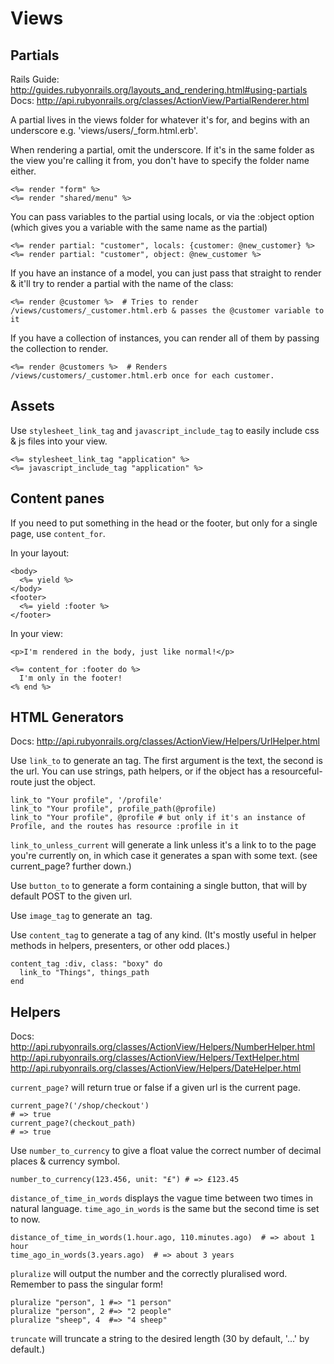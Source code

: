Views
=====

Partials
--------

Rails Guide: http://guides.rubyonrails.org/layouts_and_rendering.html#using-partials
Docs: http://api.rubyonrails.org/classes/ActionView/PartialRenderer.html

A partial lives in the views folder for whatever it's for, and begins with an underscore e.g. 'views/users/_form.html.erb'.

When rendering a partial, omit the underscore. If it's in the same folder as the view you're calling it from, you don't have to specify the folder name either.

    <%= render "form" %>
    <%= render "shared/menu" %>

You can pass variables to the partial using locals, or via the :object option (which gives you a variable with the same name as the partial)

    <%= render partial: "customer", locals: {customer: @new_customer} %>
    <%= render partial: "customer", object: @new_customer %>

If you have an instance of a model, you can just pass that straight to render & it'll try to render a partial with the name of the class:

    <%= render @customer %>  # Tries to render /views/customers/_customer.html.erb & passes the @customer variable to it

If you have a collection of instances, you can render all of them by passing the collection to render.

    <%= render @customers %>  # Renders /views/customers/_customer.html.erb once for each customer.

Assets
------

Use `stylesheet_link_tag` and `javascript_include_tag` to easily include css & js files into your view.

    <%= stylesheet_link_tag "application" %>
    <%= javascript_include_tag "application" %>


Content panes
-------------

If you need to put something in the head or the footer, but only for a single page, use `content_for`.

In your layout:

    <body>
      <%= yield %>
    </body>
    <footer>
      <%= yield :footer %>
    </footer>

In your view:

    <p>I'm rendered in the body, just like normal!</p>

    <%= content_for :footer do %>
      I'm only in the footer!
    <% end %>


HTML Generators
---------------

Docs: http://api.rubyonrails.org/classes/ActionView/Helpers/UrlHelper.html

Use `link_to` to generate an <a> tag. The first argument is the text, the second is the url. You can use strings, path helpers, or if the object has a resourceful-route just the object.

    link_to "Your profile", '/profile'
    link_to "Your profile", profile_path(@profile)
    link_to "Your profile", @profile # but only if it's an instance of Profile, and the routes has resource :profile in it

`link_to_unless_current` will generate a link unless it's a link to to the page you're currently on, in which case it generates a span with some text. (see current_page? further down.)

Use `button_to` to generate a form containing a single button, that will by default POST to the given url.

Use `image_tag` to generate an <img> tag.

Use `content_tag` to generate a tag of any kind. (It's mostly useful in helper methods in helpers, presenters, or other odd places.)

    content_tag :div, class: "boxy" do
      link_to "Things", things_path
    end

Helpers
-------

Docs: http://api.rubyonrails.org/classes/ActionView/Helpers/NumberHelper.html
http://api.rubyonrails.org/classes/ActionView/Helpers/TextHelper.html
http://api.rubyonrails.org/classes/ActionView/Helpers/DateHelper.html

`current_page?` will return true or false if a given url is the current page.

    current_page?('/shop/checkout')
    # => true
    current_page?(checkout_path)
    # => true


Use `number_to_currency` to give a float value the correct number of decimal places & currency symbol.

    number_to_currency(123.456, unit: "£") # => £123.45

`distance_of_time_in_words` displays the vague time between two times in natural language. `time_ago_in_words` is the same but the second time is set to now.

    distance_of_time_in_words(1.hour.ago, 110.minutes.ago)  # => about 1 hour
    time_ago_in_words(3.years.ago)  # => about 3 years

`pluralize` will output the number and the correctly pluralised word. Remember to pass the singular form!

    pluralize "person", 1 #=> "1 person"
    pluralize "person", 2 #=> "2 people"
    pluralize "sheep", 4  #=> "4 sheep"

`truncate` will truncate a string to the desired length (30 by default, '...' by default.)

